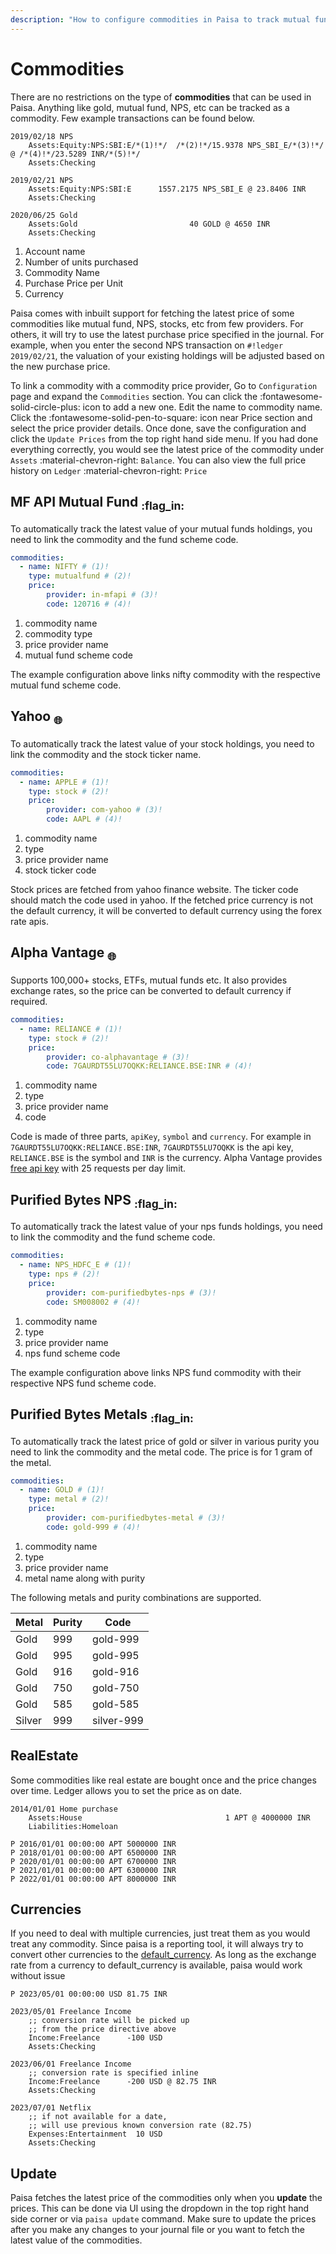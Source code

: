 ```yaml
---
description: "How to configure commodities in Paisa to track mutual funds, stocks, gold, etc."
---
```


# Commodities

There are no restrictions on the type of **commodities** that can be
used in Paisa. Anything like gold, mutual fund, NPS, etc can be
tracked as a commodity. Few example transactions can be found below.

```ledger
2019/02/18 NPS
    Assets:Equity:NPS:SBI:E/*(1)!*/  /*(2)!*/15.9378 NPS_SBI_E/*(3)!*/ @ /*(4)!*/23.5289 INR/*(5)!*/
    Assets:Checking

2019/02/21 NPS
    Assets:Equity:NPS:SBI:E      1557.2175 NPS_SBI_E @ 23.8406 INR
    Assets:Checking

2020/06/25 Gold
    Assets:Gold                         40 GOLD @ 4650 INR
    Assets:Checking
```

1.  Account name
2.  Number of units purchased
3.  Commodity Name
4.  Purchase Price per Unit
5.  Currency

Paisa comes with inbuilt support for fetching the latest price of some
commodities like mutual fund, NPS, stocks, etc from few providers. For
others, it will try to use the latest purchase price specified in the
journal. For example, when you enter the second NPS transaction on
`#!ledger 2019/02/21`, the valuation of your existing holdings will be
adjusted based on the new purchase price.

To link a commodity with a commodity price provider, Go to `Configuration`
page and expand the `Commodities` section. You can click the
:fontawesome-solid-circle-plus: icon to add a new one. Edit the name
to commodity name. Click the :fontawesome-solid-pen-to-square: icon
near Price section and select the price provider details. Once done,
save the configuration and click the `Update Prices` from the top right hand
side menu. If you had done everything correctly, you would see the
latest price of the commodity under `Assets` :material-chevron-right:
`Balance`. You can also view the full price history on `Ledger`
:material-chevron-right: `Price`

## MF API Mutual Fund <sub>:flag_in:</sub>

To automatically track the latest value of your mutual funds holdings,
you need to link the commodity and the fund scheme code.

```yaml
commodities:
  - name: NIFTY # (1)!
    type: mutualfund # (2)!
    price:
        provider: in-mfapi # (3)!
        code: 120716 # (4)!
```

1. commodity name
1. commodity type
1. price provider name
1. mutual fund scheme code

The example configuration above links nifty commodity with the respective
mutual fund scheme code.

## Yahoo <sub>:globe_with_meridians:</sub>

To automatically track the latest value of your stock holdings,
you need to link the commodity and the stock ticker name.

```yaml
commodities:
  - name: APPLE # (1)!
    type: stock # (2)!
    price:
        provider: com-yahoo # (3)!
        code: AAPL # (4)!
```

1. commodity name
1. type
1. price provider name
1. stock ticker code

Stock prices are fetched from yahoo finance website. The ticker code
should match the code used in yahoo. If the fetched price currency is
not the default currency, it will be converted to default currency
using the forex rate apis.

## Alpha Vantage <sub>:globe_with_meridians:</sub>

Supports 100,000+ stocks, ETFs, mutual funds etc. It also provides
exchange rates, so the price can be converted to default currency if
required.

```yaml
commodities:
  - name: RELIANCE # (1)!
    type: stock # (2)!
    price:
        provider: co-alphavantage # (3)!
        code: 7GAURDT55LU7OQKK:RELIANCE.BSE:INR # (4)!
```

1. commodity name
1. type
1. price provider name
1. code

Code is made of three parts, `apiKey`, `symbol` and `currency`. For
example in `7GAURDT55LU7OQKK:RELIANCE.BSE:INR`, `7GAURDT55LU7OQKK` is
the api key, `RELIANCE.BSE` is the symbol and `INR` is the
currency. Alpha Vantage provides [free api key](https://www.alphavantage.co/support/#api-key) with 25 requests per day
limit.

## Purified Bytes NPS <sub>:flag_in:</sub>

To automatically track the latest value of your nps funds holdings,
you need to link the commodity and the fund scheme code.

```yaml
commodities:
  - name: NPS_HDFC_E # (1)!
    type: nps # (2)!
    price:
        provider: com-purifiedbytes-nps # (3)!
        code: SM008002 # (4)!
```

1. commodity name
1. type
1. price provider name
1. nps fund scheme code

The example configuration above links NPS fund commodity with their
respective NPS fund scheme code.

## Purified Bytes Metals <sub>:flag_in:</sub>

To automatically track the latest price of gold or silver in various
purity you need to link the commodity and the metal code. The price is
for 1 gram of the metal.

```yaml
commodities:
  - name: GOLD # (1)!
    type: metal # (2)!
    price:
        provider: com-purifiedbytes-metal # (3)!
        code: gold-999 # (4)!
```

1. commodity name
1. type
1. price provider name
1. metal name along with purity


The following metals and purity combinations are supported.

| Metal  | Purity | Code       |
|--------|--------|------------|
| Gold   | 999    | gold-999   |
| Gold   | 995    | gold-995   |
| Gold   | 916    | gold-916   |
| Gold   | 750    | gold-750   |
| Gold   | 585    | gold-585   |
| Silver | 999    | silver-999 |


## RealEstate

Some commodities like real estate are bought once and the price
changes over time. Ledger allows you to set the price as on date.

```ledger
2014/01/01 Home purchase
    Assets:House                                1 APT @ 4000000 INR
    Liabilities:Homeloan

P 2016/01/01 00:00:00 APT 5000000 INR
P 2018/01/01 00:00:00 APT 6500000 INR
P 2020/01/01 00:00:00 APT 6700000 INR
P 2021/01/01 00:00:00 APT 6300000 INR
P 2022/01/01 00:00:00 APT 8000000 INR
```

## Currencies

If you need to deal with multiple currencies, just treat them as you
would treat any commodity. Since paisa is a reporting tool, it will
always try to convert other currencies to the
[default_currency](./config.md). As long as the exchange rate from a currency to
default\_currency is available, paisa would work without issue

```ledger
P 2023/05/01 00:00:00 USD 81.75 INR

2023/05/01 Freelance Income
    ;; conversion rate will be picked up
    ;; from the price directive above
    Income:Freelance      -100 USD
    Assets:Checking

2023/06/01 Freelance Income
    ;; conversion rate is specified inline
    Income:Freelance      -200 USD @ 82.75 INR
    Assets:Checking

2023/07/01 Netflix
    ;; if not available for a date,
    ;; will use previous known conversion rate (82.75)
    Expenses:Entertainment  10 USD
    Assets:Checking
```

## Update

Paisa fetches the latest price of the commodities only when you
**update** the prices. This can be done via UI using the dropdown in
the top right hand side corner or via `paisa update` command. Make
sure to update the prices after you make any changes to your journal
file or you want to fetch the latest value of the commodities.
